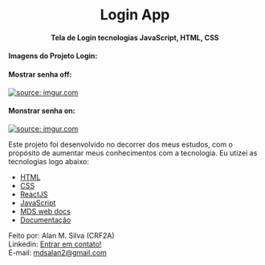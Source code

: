 <h1 align="center">
    Login App
</h1>

<h4 align="center">
  Tela de Login tecnologias JavaScript, HTML, CSS
</h4>

<h4 align="left">
  Imagens do Projeto Login:
</h4>
<h4> Mostrar senha off:</h4>
<a href="https://imgur.com/zDyvSuN"><img src="https://imgur.com/zDyvSuN.png" title="source: imgur.com" /></a>
  <h4> Monstrar senha on:</h4>
<a href="https://imgur.com/ACVBXMk"><img src="https://imgur.com/ACVBXMk.png" title="source: imgur.com" /></a>

Este projeto foi desenvolvido no decorrer dos meus estudos, com o propósito de aumentar meus conhecimentos com a tecnologia. Eu utizei as tecnologias logo abaixo:

-  [HTML](https://developer.mozilla.org/pt-BR/docs/Web/HTML)
-  [CSS](https://developer.mozilla.org/pt-BR/docs/Web/CSS/)
-  [ReactJS](https://reactjs.org/)
-  [JavaScript](https://www.javascript.com/)
-  [MDS web docs](https://developer.mozilla.org/pt-BR/)
-  [Documentação](https://pt.wikipedia.org/wiki/JavaScript)

Feito por: Alan M. Silva (CRF2A) <br>
Linkedin: [Entrar em contato!](https://www.linkedin.com/in/alanmds/)<br>
E-mail: mdsalan2@gmail.com

